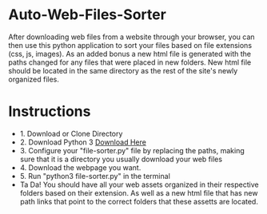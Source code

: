 # Auto-Web-Files-Sorter
After downloading web files from a website through your browser, you can then use this python application to sort your files based on file extensions (css, js, images). As an added bonus a new html file is generated with the paths changed for any files that were placed in new folders. New html file should be located in the same directory as the rest of the site's newly organized files. 

<h1>Instructions</h1>
<ul>
  <li>1. Download or Clone Directory</li>
  <li>2. Download Python 3 <a href="https://www.python.org/downloads/release/python-382/">Download Here</a></li>
  <li>3. Configure your "file-sorter.py" file by replacing the paths, making sure that it is a directory you usually download your web files</li>
  <li>4. Download the webpage you want.</li>
  <li>5. Run "python3 file-sorter.py" in the terminal</li>
  <li>Ta Da! You should have all your web assets organized in their respective folders based on their extension. As well as a new html file that has new path links that point to the correct folders that these assetts are located.
</ul>
